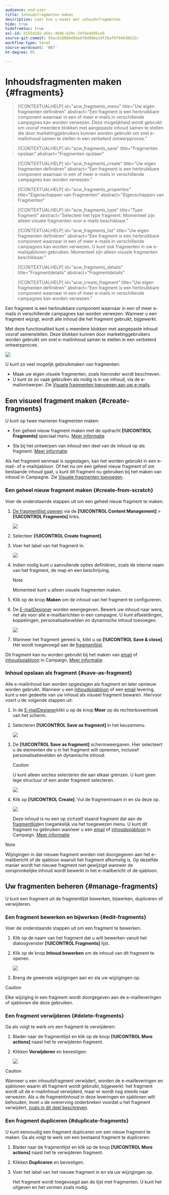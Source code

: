 ```yaml
---
audience: end-user
title: Inhoudsfragmenten maken
description: Leer hoe u maakt met inhoudsfragmenten
hide: true
hidefromtoc: true
exl-id: d155d102-a5bc-4b9b-b29c-24fde4d95ceb
source-git-commit: 93ac61808049da6f0d800a19f2baf97946d8612c
workflow-type: tm+mt
source-wordcount: '867'
ht-degree: 0%

---
```


# Inhoudsfragmenten maken {#fragments}


>[!CONTEXTUALHELP]
>id="acw_fragments_menu"
>title="Uw eigen fragmenten definiëren"
>abstract="Een fragment is een herbruikbare component waarnaar in een of meer e-mails in verschillende campagnes kan worden verwezen. Deze mogelijkheid wordt gebruikt om vooraf meerdere blokken met aangepaste inhoud samen te stellen die door marketinggebruikers kunnen worden gebruikt om snel e-mailinhoud samen te stellen in een verbeterd ontwerpproces."

>[!CONTEXTUALHELP]
>id="acw_fragments_save"
>title="Fragmenten opslaan"
>abstract="Fragmenten opslaan"

>[!CONTEXTUALHELP]
>id="acw_fragments_create"
>title="Uw eigen fragmenten definiëren"
>abstract="Een fragment is een herbruikbare component waarnaar in een of meer e-mails in verschillende campagnes kan worden verwezen."

>[!CONTEXTUALHELP]
>id="acw_fragments_properties"
>title="Eigenschappen van Fragmenten"
>abstract="Eigenschappen van Fragmenten"

>[!CONTEXTUALHELP]
>id="acw_fragments_type"
>title="Type fragment"
>abstract="Selecteer het type fragment. Momenteel zijn alleen visuele fragmenten voor e-mails beschikbaar."

>[!CONTEXTUALHELP]
>id="acw_fragments_list"
>title="Uw eigen fragmenten definiëren"
>abstract="Een fragment is een herbruikbare component waarnaar in een of meer e-mails in verschillende campagnes kan worden verwezen. U kunt ook fragmenten in uw e-mailsjablonen gebruiken. Momenteel zijn alleen visuele fragmenten beschikbaar."

>[!CONTEXTUALHELP]
>id="acw_fragments_details"
>title="Fragmentdetails"
>abstract="Fragmentdetails"

>[!CONTEXTUALHELP]
>id="acw_create_fragment"
>title="Uw eigen fragmenten definiëren"
>abstract="Een fragment is een herbruikbare component waarnaar in een of meer e-mails in verschillende campagnes kan worden verwezen."

Een fragment is een herbruikbare component waarnaar in een of meer e-mails in verschillende campagnes kan worden verwezen. Wanneer u een fragment wijzigt, wordt alle inhoud die het fragment gebruikt, bijgewerkt.

Met deze functionaliteit kunt u meerdere blokken met aangepaste inhoud vooraf samenstellen. Deze blokken kunnen door marketinggebruikers worden gebruikt om snel e-mailinhoud samen te stellen in een verbeterd ontwerpproces.

![](assets/fragments.gif)


U kunt zo veel mogelijk gebruikmaken van fragmenten:

* Maak uw eigen visuele fragmenten, zoals hieronder wordt beschreven.
* U kunt ze zo vaak gebruiken als nodig is in uw inhoud, via de e-mailontwerper. Zie [Visuele fragmenten toevoegen aan uw e-mails](../email/use-visual-fragments.md).

## Een visueel fragment maken {#create-fragments}

U kunt op twee manieren fragmenten maken:

* Een geheel nieuw fragment maken met de opdracht **[!UICONTROL Fragments]** speciaal menu. [Meer informatie](#create-from-scratch)

* Sla bij het ontwerpen van inhoud een deel van de inhoud op als fragment. [Meer informatie](#save-as-fragment)

Als het fragment eenmaal is opgeslagen, kan het worden gebruikt in een e-mail- of e-mailsjabloon. Of het nu om een geheel nieuw fragment of om bestaande inhoud gaat, u kunt dit fragment nu gebruiken bij het maken van inhoud in Campagne. Zie [Visuele fragmenten toevoegen](../email/use-visual-fragments.md).

### Een geheel nieuw fragment maken {#create-from-scratch}

Voer de onderstaande stappen uit om een geheel nieuw fragment te maken.

1. [De fragmentlijst openen](#access-manage-fragments) via de **[!UICONTROL Content Management]** > **[!UICONTROL Fragments]** links.

   ![](assets/fragments-list.png)

1. Selecteer **[!UICONTROL Create fragment]**.

1. Voer het label van het fragment in.

   ![](assets/fragment-create.png)

1. Indien nodig kunt u aanvullende opties definiëren, zoals de interne naam van het fragment, de map en een beschrijving.

   >[!NOTE]
   >
   >Momenteel kunt u alleen visuele fragmenten maken.

1. Klik op de knop **Maken** om de inhoud van het fragment te configureren.

1. De [E-mailDesigner](../email/get-started-email-designer.md) worden weergegeven. Bewerk uw inhoud naar wens, net als voor alle e-mailberichten in een campagne. U kunt afbeeldingen, koppelingen, personalisatievelden en dynamische inhoud toevoegen.

   ![](assets/fragment-designer.png)

1. Wanneer het fragment gereed is, klikt u op **[!UICONTROL Save & close]**. Het wordt toegevoegd aan de [fragmentlijst](#access-manage-fragments).

Dit fragment kan nu worden gebruikt bij het maken van [email](../email/get-started-email-designer.md) of [inhoudssjabloon](use-email-templates.md) in Campaign. [Meer informatie](../email/use-visual-fragments.md)


### Inhoud opslaan als fragment {#save-as-fragment}

Alle e-mailinhoud kan worden opgeslagen als fragment en later opnieuw worden gebruikt. Wanneer u een [inhoudssjabloon](use-email-templates.md) of een [email](../email/get-started-email-designer.md) levering, kunt u een gedeelte van uw inhoud als visueel fragment bewaren. Hiervoor voert u de volgende stappen uit:

1. In de [E-mailDesigner](../email/get-started-email-designer.md)klikt u op de knop **Meer** op de rechterbovenhoek van het scherm.

1. Selecteren **[!UICONTROL Save as fragment]** in het keuzemenu.

   ![](assets/fragment-save-as.png)

1. De **[!UICONTROL Save as fragment]** schermweergaven. Hier selecteert u de elementen die u in het fragment wilt opnemen, inclusief personalisatievelden en dynamische inhoud.

   >[!CAUTION]
   >
   >U kunt alleen secties selecteren die aan elkaar grenzen. U kunt geen lege structuur of een ander fragment selecteren.

   ![](assets/fragment-save-as-screen.png)

1. Klik op **[!UICONTROL Create]**. Vul de fragmentnaam in en sla deze op.

   ![](assets/fragment-save-confirm.png)

   Deze inhoud is nu een op zichzelf staand fragment dat aan de [fragmentlijst](#manage-fragments)en toegankelijk via het toegewezen menu. U kunt dit fragment nu gebruiken wanneer u een [email](../email/get-started-email-designer.md) of [inhoudssjabloon](use-email-templates.md) in Campaign. [Meer informatie](../email/use-visual-fragments.md)

>[!NOTE]
>
>Wijzigingen in dat nieuwe fragment worden niet doorgegeven aan het e-mailbericht of de sjabloon waaruit het fragment afkomstig is. Op dezelfde manier wordt het nieuwe fragment niet gewijzigd wanneer de oorspronkelijke inhoud wordt bewerkt in het e-mailbericht of de sjabloon.

## Uw fragmenten beheren {#manage-fragments}

U kunt een fragment uit de fragmentlijst bewerken, bijwerken, dupliceren of verwijderen.

### Een fragment bewerken en bijwerken {#edit-fragments}

Voer de onderstaande stappen uit om een fragment te bewerken.

1. Klik op de naam van het fragment dat u wilt bewerken vanuit het dialoogvenster **[!UICONTROL Fragments]** lijst.
1. Klik op de knop **Inhoud bewerken** om de inhoud van dit fragment te openen.

   ![](assets/fragment-edit-content.png)

1. Breng de gewenste wijzigingen aan en sla uw wijzigingen op.

>[!CAUTION]
>
>Elke wijziging in een fragment wordt doorgegeven aan de e-mailleveringen of sjablonen die deze gebruiken.


### Een fragment verwijderen {#delete-fragments}

Ga als volgt te werk om een fragment te verwijderen:

1. Blader naar de fragmentlijst en klik op de knop **[!UICONTROL More actions]** naast het te verwijderen fragment.
1. Klikken **Verwijderen** en bevestigen.

   ![](assets/fragment-list-more-actions.png)

>[!CAUTION]
>
>Wanneer u een inhoudsfragment verwijdert, worden de e-mailleveringen en sjablonen waarin dit fragment wordt gebruikt, bijgewerkt: het fragment wordt uit de e-mailinhoud verwijderd, maar er wordt nog steeds naar verwezen. Als u de fragmentinhoud in deze leveringen en sjablonen wilt behouden, moet u de overerving onderbreken voordat u het fragment verwijdert, [zoals in dit deel beschreven](use-visual-fragments.md#break-inheritance).
>

### Een fragment dupliceren {#duplicate-fragments}

U kunt eenvoudig een fragment dupliceren om een nieuw fragment te maken. Ga als volgt te werk om een bestaand fragment te dupliceren:

1. Blader naar de fragmentlijst en klik op de knop **[!UICONTROL More actions]** naast het te verwijderen fragment.
1. Klikken **Dupliceren** en bevestigen.
1. Voer het label van het nieuwe fragment in en sla uw wijzigingen op.

   Het fragment wordt toegevoegd aan de lijst met fragmenten. U kunt het uitgeven en het vormen zoals nodig.
